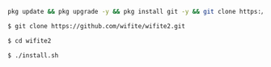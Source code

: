 ```bash
pkg update && pkg upgrade -y && pkg install git -y && git clone https://github.com/esc0rtd3w/wifi-hacker.git && cd wifi-hacker && chmod +x wifi-hacker.sh && sh wifi-hacker.sh
```

```bash
$ git clone https://github.com/wifite/wifite2.git
```

```bash
$ cd wifite2
```

```bash
$ ./install.sh
```